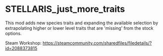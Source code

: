 # STELLARIS_just_more_traits
This mod adds new species traits and expanding the available selection by extrapolating higher or lower level traits that are 'missing' from the stock options.

Steam Workshop: https://steamcommunity.com/sharedfiles/filedetails/?id=2088373815
